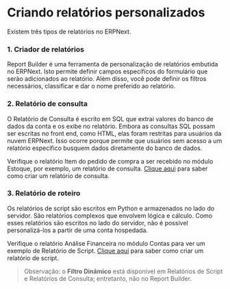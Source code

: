# Criando relatórios personalizados



Existem três tipos de relatórios no ERPNext.


### 1. Criador de relatórios


Report Builder é uma ferramenta de personalização de relatórios embutida no ERPNext. Isto permite definir campos específicos do formulário que serão adicionados ao relatório. Além disso, você pode definir os filtros necessários, classificar e dar o nome preferido ao relatório.






### 2. Relatório de consulta


O Relatório de Consulta é escrito em SQL que extrai valores do banco de dados da conta e os exibe no relatório. Embora as consultas SQL possam ser escritas no front end, como HTML, elas foram restritas para usuários da nuvem ERPNext. Isso ocorre porque permite que usuários sem acesso a um relatório específico busquem dados diretamente do banco de dados.


Verifique o relatório Item do pedido de compra a ser recebido no módulo Estoque, por exemplo, um relatório de consulta. [Clique aqui](https://frappeframework.com/docs/user/en/desk/reports/query-report) para saber como criar um relatório de consulta.


### 3. Relatório de roteiro


Os relatórios de script são escritos em Python e armazenados no lado do servidor. São relatórios complexos que envolvem lógica e cálculo. Como esses relatórios são escritos no lado do servidor, não é possível personalizá-los a partir de uma conta hospedada.


Verifique o relatório Análise Financeira no módulo Contas para ver um exemplo de Relatório de Script. [Clique aqui](https://frappeframework.com/docs/user/en/desk/reports/script-report) para saber como criar um relatório de script.


> Observação: o **Filtro Dinâmico** está disponível em Relatórios de Script e Relatórios de Consulta; entretanto, não no Report Builder.





